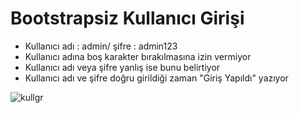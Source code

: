 # Bootstrapsiz Kullanıcı Girişi

- Kullanıcı adı : admin/ şifre : admin123
- Kullanıcı adına boş karakter bırakılmasına izin vermiyor
- Kullanıcı adı veya şifre yanlış ise bunu belirtiyor
- Kullanıcı adı ve şifre doğru girildiği zaman "Giriş Yapıldı" yazıyor

![kullgr](https://user-images.githubusercontent.com/93881127/200088044-34717376-e172-44dc-a1c6-6e0501ebabd9.png)

